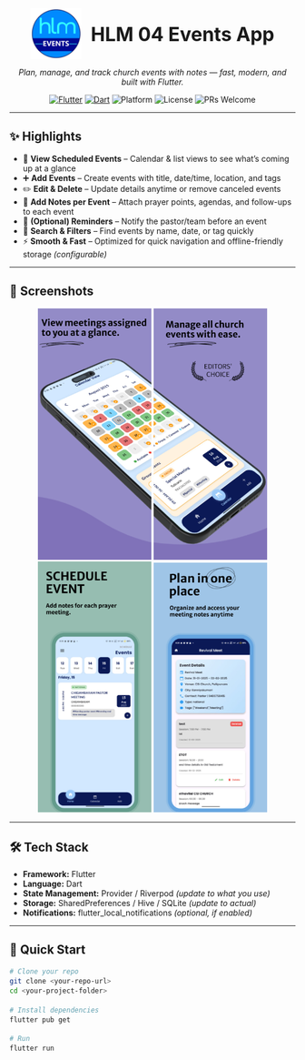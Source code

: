 <!-- Header with logo + name inline -->
<p align="center">
  <img src="android/app/src/main/res/mipmap-xxxhdpi/ic_launcher.png" alt="HLM 04 Events App Logo" width="90" height="90" style="vertical-align: middle;"/>
  <span style="font-size: 2.4em; font-weight: bold; vertical-align: middle; margin-left: 12px;">HLM 04 Events App</span>
</p>

<p align="center">
  <em>Plan, manage, and track church events with notes — fast, modern, and built with Flutter.</em>
</p>

<p align="center">
  <!-- Badges -->
  <a href="https://flutter.dev/"><img src="https://img.shields.io/badge/Flutter-3.x-blue.svg?logo=flutter" alt="Flutter"></a>
  <a href="https://dart.dev/"><img src="https://img.shields.io/badge/Dart-3.x-00B4AB.svg?logo=dart" alt="Dart"></a>
  <img src="https://img.shields.io/badge/Platform-Android-success" alt="Platform">
  <img src="https://img.shields.io/badge/License-MIT-informational" alt="License">
  <img src="https://img.shields.io/badge/PRs-welcome-brightgreen" alt="PRs Welcome">
</p>

---

## ✨ Highlights

- 📅 **View Scheduled Events** – Calendar & list views to see what’s coming up at a glance  
- ➕ **Add Events** – Create events with title, date/time, location, and tags  
- ✏️ **Edit & Delete** – Update details anytime or remove canceled events  
- 📝 **Add Notes per Event** – Attach prayer points, agendas, and follow-ups to each event  
- 🔔 **(Optional) Reminders** – Notify the pastor/team before an event  
- 🔎 **Search & Filters** – Find events by name, date, or tag quickly  
- ⚡ **Smooth & Fast** – Optimized for quick navigation and offline-friendly storage *(configurable)*

---

## 📸 Screenshots

<p align="center">
  <img src="assets/1.png" alt="Dashboard / Calendar" width="200">
  <img src="assets/2.png" alt="Event Details + Notes" width="200">
  <img src="assets/3.png" alt="Add / Edit Event" width="200">
  <img src="assets/4.png" alt="Scheduled Events List" width="200">
</p>

---

## 🛠 Tech Stack

- **Framework:** Flutter  
- **Language:** Dart  
- **State Management:** Provider / Riverpod *(update to what you use)*  
- **Storage:** SharedPreferences / Hive / SQLite *(update to actual)*  
- **Notifications:** flutter_local_notifications *(optional, if enabled)*

---

## 🚀 Quick Start

```bash
# Clone your repo
git clone <your-repo-url>
cd <your-project-folder>

# Install dependencies
flutter pub get

# Run
flutter run
